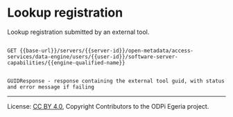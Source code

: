 <!-- SPDX-License-Identifier: CC-BY-4.0 -->
<!-- Copyright Contributors to the ODPi Egeria project. -->

# Lookup registration

Lookup registration submitted by an external tool.

```

GET {{base-url}}/servers/{{server-id}}/open-metadata/access-services/data-engine/users/{{user-id}}/software-server-capabilities/{{engine-qualified-name}}


GUIDResponse - response containing the external tool guid, with status and error message if failing

```
----
License: [CC BY 4.0](https://creativecommons.org/licenses/by/4.0/),
Copyright Contributors to the ODPi Egeria project.







